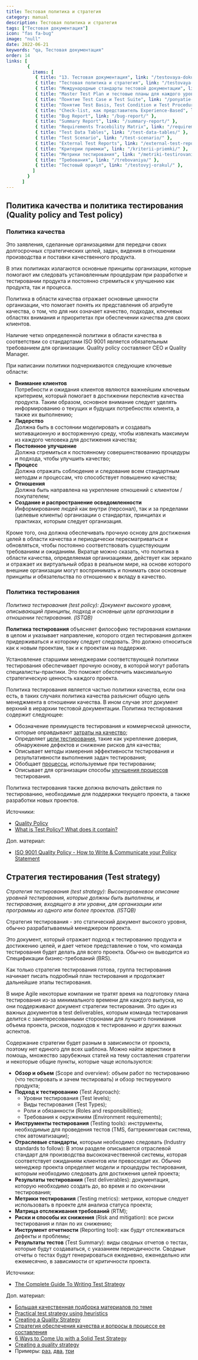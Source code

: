 ```yaml
---
title: Тестовая политика и стратегия
category: manual
description: Тестовая политика и стратегия
tags: ["Тестовая документация"]
icon: "fas fa-bug"
image: "null"
date: 2022-06-21
keywords: "qa, Тестовая документация"
order: 14
links: [
        {
          items: [
           { title: "13. Тестовая документация", link: "/testovaya-dokumentacziya/" },
           { title: "Тестовая политика и стратегия", link: "/testovaya-politika-i-strategiya/" },
           { title: "Международные стандарты тестовой документации", link: "/mezhdunarodnye-standarty-testovoj-dokumentaczii/" },
           { title: "Master Test Plan и тестовые планы для каждого уровня", link: "/master-test-plan-i-testovye-plany-dlya-kazhdogo-urovnya/" },
           { title: "Понятие Test Case и Test Suite", link: "/ponyatie-test-case-i-test-suite/" },
           { title: "Понятие Test Basis, Test Condition и Test Procedure", link: "/ponyatie-test-basis-test-condition-i-test-procedure/" },
           { title: "Check-list, как представитель Experience-Based", link: "/check-list-kak-predstavitel-experience-based/" },
           { title: "Bug Report", link: "/bug-report/" },
           { title: "Summary Report", link: "/summary-report/" },
           { title: "Requirements Tracebility Matrix", link: "/requirements-tracebility-matrix/" },
           { title: "Test Data Tables", link: "/test-data-tables/" },
           { title: "Test Scenario", link: "/test-scenario/" },
           { title: "External Test Reports", link: "/external-test-reports/" },
           { title: "Критерии приемки", link: "/kriterii-priemki/" },
           { title: "Метрики тестирования", link: "/metriki-testirovaniya/" },
           { title: "Требования", link: "/trebovaniya/" },
           { title: "Тестовый оракул", link: "/testovyj-orakul/" },
          ]
        }
      ]
---
```


## Политика качества и политика тестирования (Quality policy and Test policy)

### Политика качества

Это заявления, сделанные организациями для передачи своих долгосрочных стратегических целей, задач, видения в отношении производства и поставки качественного продукта. 

В этих политиках излагаются основные принципы организации, которые помогают им следовать установленным процедурам при разработке и тестировании продукта и постоянно стремиться к улучшению как продукта, так и процесса. 

Политика в области качества отражает основные ценности организации, что помогает понять их представления об атрибуте качества, о том, что для них означает качество, подходах, ключевых областях внимания и приоритетах при обеспечении качества для своих клиентов.

Наличие четко определенной политики в области качества в соответствии со стандартами ISO 9001 является обязательным требованием для организации. Quality policy составляют CEO и Quality Manager.

При написании политики подчеркиваются следующие ключевые области:

* **Внимание клиентов**  
Потребности и ожидания клиентов являются важнейшим ключевым критерием, который помогает в достижении перспектив качества продукта. Таким образом, основное внимание следует уделять информированию о текущих и будущих потребностях клиента, а также их выполнению;
* **Лидерство**  
Должна быть в состоянии моделировать и создавать мотивационную и восторженную среду, чтобы извлекать максимум из каждого человека для достижения качества;
* **Постоянное улучшение**  
Должна стремиться к постоянному совершенствованию процедуры и подхода, чтобы улучшить качество;
* **Процесс**  
Должна отражать соблюдение и следование всем стандартным методам и процессам, что способствует повышению качества;
* **Отношения**  
Должна быть направлена на укрепление отношений с клиентом / покупателем;
* **Создание и распространение осведомленности**  
Информирование людей как внутри (персонал), так и за пределами (целевые клиенты) организации о стандартах, принципах и практиках, которым следует организация.

Кроме того, она должна обеспечивать прочную основу для достижения целей в области качества и периодически пересматриваться и обновляться, чтобы постоянно соответствовать существующим требованиям и ожиданиям. Вкратце можно сказать, что политика в области качества, определяемая организациями, действует как зеркало и отражает их виртуальный образ в реальном мире, на основе которого внешние организации могут воспринимать и понимать свои основные принципы и обязательства по отношению к вкладу в качество.

### Политика тестирования

_Политика тестирования (test policy): Документ высокого уровня, описывающий принципы, подход и основные цели организации в отношении тестирования. (ISTQB)_

**Политика тестирования** объясняет философию тестирования компании в целом и указывает направление, которого отдел тестирования должен придерживаться и которому следует следовать. Это должно относиться как к новым проектам, так и к проектам на поддержке. 

Установление старшими менеджерами соответствующей политики тестирования обеспечивает прочную основу, в которой могут работать специалисты-практики. Это поможет обеспечить максимальную стратегическую ценность каждого проекта.

Политика тестирования является частью политики качества, если она есть, в таких случаях политика качества разъяснит общую цель менеджмента в отношении качества. В ином случае этот документ верхний в иерархии тестовой документации. Политика тестирования содержит следующее:

* Обозначение преимуществ тестирования и коммерческой ценности, которые оправдывают [затраты на качество](https://tryqa.com/what-is-cost-of-quality-in-software-testing/);
* Определяет [цели тестирования](https://tryqa.com/what-is-the-software-testing-objectives-and-purpose/), такие как укрепление доверия, обнаружение дефектов и снижение рисков для качества;
* Описывает методы измерения эффективности тестирования и результативности выполнения задач тестирования;
* Обобщает [процессы](https://tryqa.com/what-is-fundamental-test-process-in-software-testing/), используемые при тестировании;
* Описывает для организации способы [улучшения процессов](https://tryqa.com/software-testing-process-improvements-for-test-qa-managers/) тестирования.

Политика тестирования также должна включать действия по тестированию, необходимые для поддержки текущего проекта, а также разработки новых проектов.

Источники:

* [Quality Policy](https://www.professionalqa.com/quality-policy)
* [What is Test Policy? What does it contain?](https://tryqa.com/what-is-test-policy-what-does-it-contain/)

Доп. материал:

* [ISO 9001 Quality Policy - How to Write & Communicate your Policy Statement](https://www.iso-9001-checklist.co.uk/5.2-quality-policy.htm)

## Стратегия тестирования (Test strategy)

_Стратегия тестирования (test strategy): Высокоуровневое описание уровней тестирования, которые должны быть выполнены, и тестирования, входящего в эти уровни, для организации или программы из одного или более проектов. (ISTQB)_

Стратегия тестирования - это статический документ высокого уровня, обычно разрабатываемый менеджером проекта. 

Это документ, который отражает подход к тестированию продукта и достижению целей, и дает четкое представление о том, что команда тестирования будет делать для всего проекта. Обычно он выводится из Спецификации бизнес-требований (BRS).

Как только стратегия тестирования готова, группа тестирования начинает писать подробный план тестирования и продолжает дальнейшие этапы тестирования. 

В мире Agile некоторые компании не тратят время на подготовку плана тестирования из-за минимального времени для каждого выпуска, но они поддерживают документ стратегии тестирования. Это один из важных документов в test deliverables, которым команда тестирования делится с заинтересованными сторонами для лучшего понимания объема проекта, рисков, подходов к тестированию и других важных аспектов.

Содержание стратегии будет разным в зависимости от проекта, поэтому нет единого для всех шаблона. Можно найти эвристики в помощь, множество зарубежных статей на тему составления стратегии и некоторые общие пункты, которые чаще используются:

* **Обзор и объем** (Scope and overview): объем работ по тестированию (что тестировать и зачем тестировать) и обзор тестируемого продукта;
* **Подход к тестированию** (Test Approach):
  * Уровни тестирования (Test levels);
  * Виды тестирования (Test Types);
  * Роли и обязанности (Roles and responsibilities);
  * Требования к окружениям (Environment requirements);
* **Инструменты тестирования** (Testing tools): инструменты, необходимые для проведения тестов (TMS, багтрекинговая система, стек автоматизации);
* **Отраслевые стандарты**, которым необходимо следовать (Industry standards to follow): В этом разделе описывается отраслевой стандарт для производства высококачественной системы, которая соответствует ожиданиям клиентов или превосходит их. Обычно менеджер проекта определяет модели и процедуры тестирования, которым необходимо следовать для достижения целей проекта;
* **Результаты тестирования** (Test deliverables): документация, которую необходимо создать до, во время и по окончании тестирования;
* **Метрики тестирования** (Testing metrics): метрики, которые следует использовать в проекте для анализа статуса проекта;
* **Матрица отслеживания требований** (RTM);
* **Риски и способы их снижения** (Risk and mitigation): все риски тестирования и план по их снижению;
* **Инструмент отчетности** (Reporting tool): как будут отслеживаться дефекты и проблемы;
* **Результаты тестов** (Test Summary): виды сводных отчетов о тестах, которые будут создаваться, с указанием периодичности. Сводные отчеты о тестах будут генерироваться ежедневно, еженедельно или ежемесячно, в зависимости от критичности проекта.

Источники:

* [The Complete Guide To Writing Test Strategy](https://www.softwaretestingmaterial.com/test-strategy/)

Доп. материал:

* [Большая качественная подборка материалов по теме](https://www.huibschoots.nl/wordpress/?page\_id=441#strategy)
* [Practical test strategy using heuristics](https://huddle.eurostarsoftwaretesting.com/resources/test-management/practical-test-strategy-using-heuristics/)
* [Creating a Quality Strategy](https://thinkingtester.com/creating-a-quality-strategy/)
* [Стратегия обеспечения качества и вопросы в процессе ее составления](https://testengineer.ru/strategiya-obespecheniya-kachestva/)
* [6 Ways to Come Up with a Solid Test Strategy](https://blog.gurock.com/solid-test-strategy/)
* [Creating a quality strategy](https://theqalead.com/topics/creating-a-quality-strategy/)
* Примеры: [раз](https://www.experimentus.com/itm/15\_Project\_Test\_Strategy\_Agile.pdf), [два](https://strongqa.com/qa-portal/testing-docs-templates/test-strategy), [три](https://www.template.net/business/strategy-templates/sample-test-strategy-template/)



